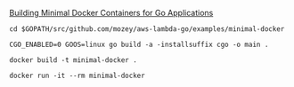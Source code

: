 [Building Minimal Docker Containers for Go Applications](https://blog.codeship.com/building-minimal-docker-containers-for-go-applications/)

    cd $GOPATH/src/github.com/mozey/aws-lambda-go/examples/minimal-docker
    
    CGO_ENABLED=0 GOOS=linux go build -a -installsuffix cgo -o main .
    
    docker build -t minimal-docker .
    
    docker run -it --rm minimal-docker
    
    